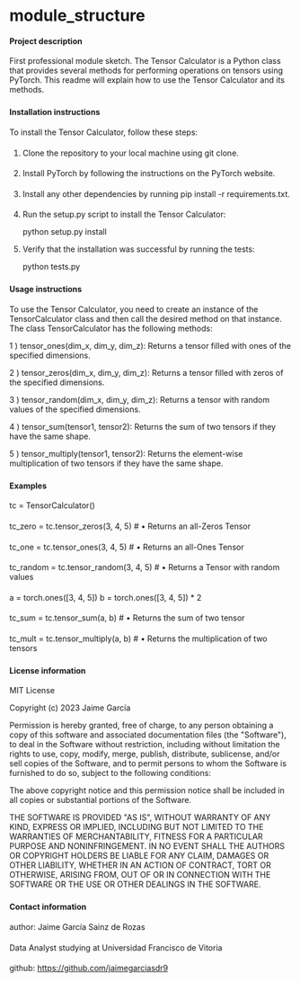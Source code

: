 # module_structure

#### Project description
First professional module sketch.
The Tensor Calculator is a Python class that provides several methods for performing operations on tensors using PyTorch. This readme will explain how to use the Tensor Calculator and its methods.
###
#### Installation instructions
To install the Tensor Calculator, follow these steps:
####
1. Clone the repository to your local machine using git clone.
####
2. Install PyTorch by following the instructions on the PyTorch website.
####
3. Install any other dependencies by running pip install -r requirements.txt.
####
4. Run the setup.py script to install the Tensor Calculator:
   

    python setup.py install

5. Verify that the installation was successful by running the tests:

    
    python tests.py
###
#### Usage instructions
To use the Tensor Calculator, you need to create an instance of the TensorCalculator class and then call the desired method on that instance.
The class TensorCalculator has the following methods:

  1 ) tensor_ones(dim_x, dim_y, dim_z): Returns a tensor filled with ones of the specified dimensions.

  2 ) tensor_zeros(dim_x, dim_y, dim_z): Returns a tensor filled with zeros of the specified dimensions.

  3 ) tensor_random(dim_x, dim_y, dim_z): Returns a tensor with random values of the specified dimensions.

  4 ) tensor_sum(tensor1, tensor2): Returns the sum of two tensors if they have the same shape.

  5 ) tensor_multiply(tensor1, tensor2): Returns the element-wise multiplication of two tensors if they have the same shape.

###
#### Examples
tc = TensorCalculator()
####
tc_zero = tc.tensor_zeros(3, 4, 5)    # • Returns an all-Zeros Tensor
####
tc_one = tc.tensor_ones(3, 4, 5)     # • Returns an all-Ones Tensor
####
tc_random = tc.tensor_random(3, 4, 5)   # • Returns a Tensor with random values
####
a = torch.ones([3, 4, 5])
b = torch.ones([3, 4, 5]) * 2
####
tc_sum = tc.tensor_sum(a, b)     # • Returns the sum of two tensor
####
tc_mult = tc.tensor_multiply(a, b)    # • Returns the multiplication of two tensors
###
#### License information
MIT License

Copyright (c) 2023 Jaime García

Permission is hereby granted, free of charge, to any person obtaining a copy
of this software and associated documentation files (the "Software"), to deal
in the Software without restriction, including without limitation the rights
to use, copy, modify, merge, publish, distribute, sublicense, and/or sell
copies of the Software, and to permit persons to whom the Software is
furnished to do so, subject to the following conditions:

The above copyright notice and this permission notice shall be included in all
copies or substantial portions of the Software.

THE SOFTWARE IS PROVIDED "AS IS", WITHOUT WARRANTY OF ANY KIND, EXPRESS OR
IMPLIED, INCLUDING BUT NOT LIMITED TO THE WARRANTIES OF MERCHANTABILITY,
FITNESS FOR A PARTICULAR PURPOSE AND NONINFRINGEMENT. IN NO EVENT SHALL THE
AUTHORS OR COPYRIGHT HOLDERS BE LIABLE FOR ANY CLAIM, DAMAGES OR OTHER
LIABILITY, WHETHER IN AN ACTION OF CONTRACT, TORT OR OTHERWISE, ARISING FROM,
OUT OF OR IN CONNECTION WITH THE SOFTWARE OR THE USE OR OTHER DEALINGS IN THE
SOFTWARE.

###
#### Contact information
author: Jaime García Sainz de Rozas
####
Data Analyst studying at Universidad Francisco de Vitoria
####
github: https://github.com/jaimegarciasdr9




